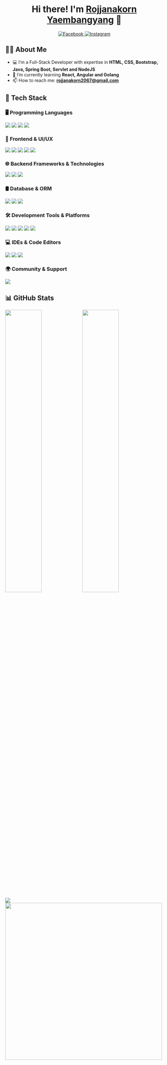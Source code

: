 <h1 align="center">Hi there! I'm <a href="https://github.com/mrkailoz02">Rojjanakorn Yaembangyang</a> 👋</h1>
<p align="center">
  <a href="https://web.facebook.com/0Little.R0" target="_blank">
    <img src="https://img.shields.io/badge/Facebook-%231877F2.svg?&style=for-the-badge&logo=facebook&logoColor=white" alt="Facebook"/>
  </a>
  <a href="https://www.instagram.com/b.ba_2na" target="_blank">
    <img src="https://img.shields.io/badge/Instagram-%23E4405F.svg?&style=for-the-badge&logo=instagram&logoColor=white" alt="Instagram"/>
  </a>
</p>

## 👨‍💻 About Me  
- 💻 I’m a Full-Stack Developer with expertise in **HTML, CSS, Bootstrap, Java, Spring Boot, Servlet and NodeJS**  
- 🌱 I’m currently learning **React, Angular and Golang**  
- 📫 How to reach me: **[rojjanakorn2067@gmail.com](mailto:rojjanakorn2067@gmail.com)**

## 🚀 **Tech Stack**  

### 🖥️ **Programming Languages**  
<p align="left">
  <img src="https://img.shields.io/badge/C-00599C?style=for-the-badge&logo=c&logoColor=white">
  <img src="https://img.shields.io/badge/C++-00599C?style=for-the-badge&logo=c%2B%2B&logoColor=white">
  <img src="https://img.shields.io/badge/Java-ED8B00?style=for-the-badge&logo=java&logoColor=white">
  <img src="https://img.shields.io/badge/JavaScript-F7DF1E?style=for-the-badge&logo=javascript&logoColor=black">
</p>

### 🎨 **Frontend & UI/UX**  
<p align="left">
  <img src="https://img.shields.io/badge/React-61DAFB?style=for-the-badge&logo=react&logoColor=black">
  <img src="https://img.shields.io/badge/HTML5-E34F26?style=for-the-badge&logo=html5&logoColor=white">
  <img src="https://img.shields.io/badge/CSS3-1572B6?style=for-the-badge&logo=css3&logoColor=white">
  <img src="https://img.shields.io/badge/Bootstrap-7952B3?style=for-the-badge&logo=bootstrap&logoColor=white">
  <img src="https://img.shields.io/badge/Flutter-02569B?style=for-the-badge&logo=flutter&logoColor=white">
</p>

### 🌐 **Backend Frameworks & Technologies**  
<p align="left">
  <img src="https://img.shields.io/badge/Spring_Boot-6DB33F?style=for-the-badge&logo=spring-boot&logoColor=white">
  <img src="https://img.shields.io/badge/Servlet-4285F4?style=for-the-badge&logo=java&logoColor=white">
  <img src="https://img.shields.io/badge/Node.js-339933?style=for-the-badge&logo=node.js&logoColor=white">
</p>

### 🛢️ **Database & ORM**  
<p align="left">
  <img src="https://img.shields.io/badge/IBM_DB2-FF3131?style=for-the-badge&logo=IBM&logoColor=white">
  <img src="https://img.shields.io/badge/MySQL-4479A1?style=for-the-badge&logo=mysql&logoColor=white">
  <img src="https://img.shields.io/badge/Hibernate-59666C?style=for-the-badge&logo=hibernate&logoColor=white">
</p>

### 🛠️ **Development Tools & Platforms**  
<p align="left">
  <img src="https://img.shields.io/badge/Git-F05032?style=for-the-badge&logo=git&logoColor=white">
  <img src="https://img.shields.io/badge/GitHub-181717?style=for-the-badge&logo=github&logoColor=white">
  <img src="https://img.shields.io/badge/Docker-2496ED?style=for-the-badge&logo=docker&logoColor=white">
  <img src="https://img.shields.io/badge/Postman-FF6C37?style=for-the-badge&logo=postman&logoColor=white">
  <img src="https://img.shields.io/badge/Jira-0052CC?style=for-the-badge&logo=jira&logoColor=white">
</p>

### 💻 **IDEs & Code Editors**  
<p align="left">
  <img src="https://img.shields.io/badge/VS_Code-007ACC?style=for-the-badge&logo=visual-studio-code&logoColor=white">
  <img src="https://img.shields.io/badge/Eclipse_IDE-2C2255?style=for-the-badge&logo=eclipse&logoColor=white">
  <img src="https://img.shields.io/badge/Android_Studio-3DDC84?style=for-the-badge&logo=android-studio&logoColor=white">
</p>

### 🌍 **Community & Support**  
<p align="left">
  <img src="https://img.shields.io/badge/Stack_Overflow-F58025?style=for-the-badge&logo=stack-overflow&logoColor=white">
</p>

## 📊 GitHub Stats
<img width="48%" src="https://github-readme-stats.vercel.app/api?username=mrkailoz02&show_icons=true&theme=radical" />
<img width="48%" src="https://github-readme-streak-stats.herokuapp.com/?user=mrkailoz02&theme=radical" />
<img src="https://github-readme-stats.vercel.app/api/top-langs/?username=mrkailoz02&layout=compact&theme=radical" />
<img src="https://media.giphy.com/media/L1R1tvI9svkIWwpVYr/giphy.gif" width="500"> 
